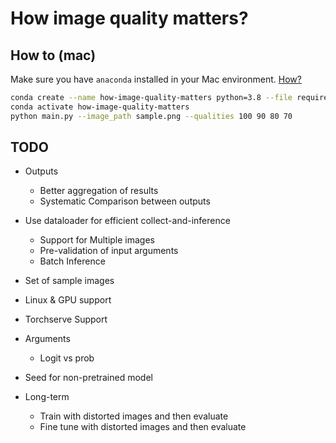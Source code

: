 # How image quality matters?


## How to (mac)

Make sure you have `anaconda` installed in your Mac environment. [How?](https://docs.conda.io/projects/conda/en/latest/user-guide/install/macos.html)


```bash
conda create --name how-image-quality-matters python=3.8 --file requirements.txt
conda activate how-image-quality-matters
python main.py --image_path sample.png --qualities 100 90 80 70
```


## TODO

- Outputs
  - Better aggregation of results
  - Systematic Comparison between outputs
- Use dataloader for efficient collect-and-inference
  - Support for Multiple images
  - Pre-validation of input arguments
  - Batch Inference

- Set of sample images
- Linux & GPU support
- Torchserve Support

- Arguments
  - Logit vs prob

- Seed for non-pretrained model

- Long-term
  - Train with distorted images and then evaluate
  - Fine tune with distorted images and then evaluate
